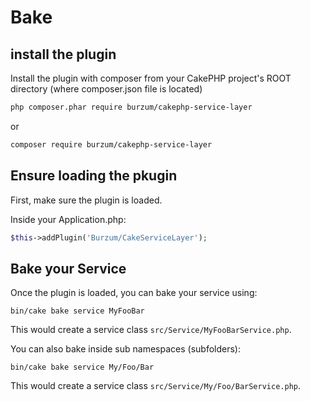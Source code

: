 # Bake

## install the plugin
Install the plugin with composer from your CakePHP project's ROOT directory (where composer.json file is located)
```bash
php composer.phar require burzum/cakephp-service-layer
```
or 
```bash
composer require burzum/cakephp-service-layer
```
## Ensure loading the pkugin 
First, make sure the plugin is loaded.

Inside your Application.php:
```php
$this->addPlugin('Burzum/CakeServiceLayer');
```

## Bake your Service

Once the plugin is loaded, you can bake your service using:
```
bin/cake bake service MyFooBar
```
This would create a service class `src/Service/MyFooBarService.php`.

You can also bake inside sub namespaces (subfolders):
```
bin/cake bake service My/Foo/Bar
```
This would create a service class `src/Service/My/Foo/BarService.php`.
